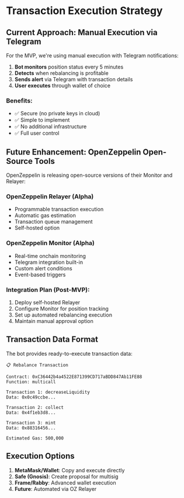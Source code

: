 # Transaction Execution Strategy

## Current Approach: Manual Execution via Telegram

For the MVP, we're using manual execution with Telegram notifications:

1. **Bot monitors** position status every 5 minutes
2. **Detects** when rebalancing is profitable
3. **Sends alert** via Telegram with transaction details
4. **User executes** through wallet of choice

### Benefits:
- ✅ Secure (no private keys in cloud)
- ✅ Simple to implement
- ✅ No additional infrastructure
- ✅ Full user control

## Future Enhancement: OpenZeppelin Open-Source Tools

OpenZeppelin is releasing open-source versions of their Monitor and Relayer:

### OpenZeppelin Relayer (Alpha)
- Programmable transaction execution
- Automatic gas estimation
- Transaction queue management
- Self-hosted option

### OpenZeppelin Monitor (Alpha)
- Real-time onchain monitoring
- Telegram integration built-in
- Custom alert conditions
- Event-based triggers

### Integration Plan (Post-MVP):
1. Deploy self-hosted Relayer
2. Configure Monitor for position tracking
3. Set up automated rebalancing execution
4. Maintain manual approval option

## Transaction Data Format

The bot provides ready-to-execute transaction data:

```
📋 Rebalance Transaction

Contract: 0xC36442b4a4522E871399CD717aBDD847Ab11FE88
Function: multicall

Transaction 1: decreaseLiquidity
Data: 0x0c49ccbe...

Transaction 2: collect
Data: 0x4f1eb3d8...

Transaction 3: mint
Data: 0x88316456...

Estimated Gas: 500,000
```

## Execution Options

1. **MetaMask/Wallet**: Copy and execute directly
2. **Safe (Gnosis)**: Create proposal for multisig
3. **Frame/Rabby**: Advanced wallet execution
4. **Future**: Automated via OZ Relayer